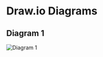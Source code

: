 # Draw.io Diagrams

## Diagram 1
![Diagram 1](https://bharathmuppa.github.io/knowledge-base/converted_html/ci-cd.svg)

